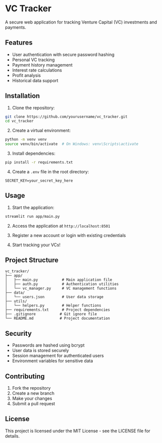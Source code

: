 # VC Tracker

A secure web application for tracking Venture Capital (VC) investments and payments.

## Features

- User authentication with secure password hashing
- Personal VC tracking
- Payment history management
- Interest rate calculations
- Profit analysis
- Historical data support

## Installation

1. Clone the repository:
```bash
git clone https://github.com/yourusername/vc_tracker.git
cd vc_tracker
```

2. Create a virtual environment:
```bash
python -m venv venv
source venv/bin/activate  # On Windows: venv\Scripts\activate
```

3. Install dependencies:
```bash
pip install -r requirements.txt
```

4. Create a `.env` file in the root directory:
```
SECRET_KEY=your_secret_key_here
```

## Usage

1. Start the application:
```bash
streamlit run app/main.py
```

2. Access the application at `http://localhost:8501`

3. Register a new account or login with existing credentials

4. Start tracking your VCs!

## Project Structure

```
vc_tracker/
├── app/
│   ├── main.py           # Main application file
│   ├── auth.py           # Authentication utilities
│   └── vc_manager.py     # VC management functions
├── data/
│   └── users.json        # User data storage
├── utils/
│   └── helpers.py        # Helper functions
├── requirements.txt      # Project dependencies
├── .gitignore           # Git ignore file
└── README.md            # Project documentation
```

## Security

- Passwords are hashed using bcrypt
- User data is stored securely
- Session management for authenticated users
- Environment variables for sensitive data

## Contributing

1. Fork the repository
2. Create a new branch
3. Make your changes
4. Submit a pull request

## License

This project is licensed under the MIT License - see the LICENSE file for details. 